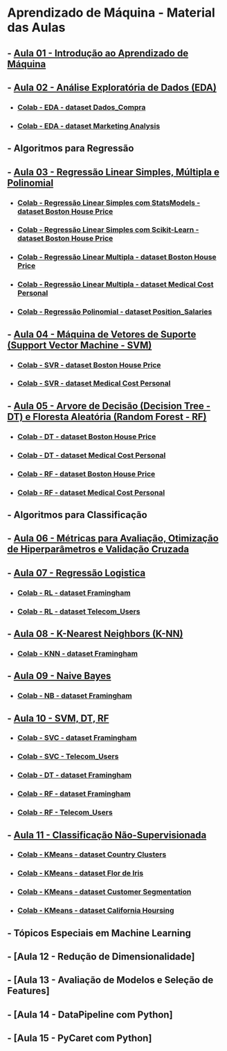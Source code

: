 # Aprendizado de Máquina - Material das Aulas

## - [Aula 01 - Introdução ao Aprendizado de Máquina](https://github.com/gustavowillam/ML/blob/main/slides/01-ML-Introducao%20ao%20Aprendizado%20de%20Maquina.pdf)

## - [Aula 02 - Análise Exploratória de Dados (EDA)](https://github.com/gustavowillam/ML/blob/main/slides/02-ML-Analise%20Exploratoria%20de%20Dados.pdf)

* ### [Colab - EDA - dataset Dados_Compra](https://colab.research.google.com/drive/1pU4yjs-x-WnmCbQfBtNbzD3epz83oft4?usp=sharing)
* ### [Colab - EDA - dataset Marketing Analysis](https://colab.research.google.com/drive/1L2Db_C3oDaE42e9U1BM3NdKZbH68Ln1i?usp=sharing)
       
## - Algoritmos para Regressão

## - [Aula 03 - Regressão Linear Simples, Múltipla e Polinomial](https://github.com/gustavowillam/ML/blob/main/slides/03-ML-Modelos%20de%20Regressao%20e%20Metricas%20para%20Avaliacao.pdf)

* ### [Colab - Regressão Linear Simples com StatsModels - dataset Boston House Price](https://colab.research.google.com/drive/1a24JRHwqKHNn4kV9NcT2ZpsX8N90gliV?usp=sharing)
* ### [Colab - Regressão Linear Simples com Scikit-Learn - dataset Boston House Price](https://colab.research.google.com/drive/1FyZYAOTedUvrukF1JYaXo7Jh3O5wlqdN?usp=sharing)

* ### [Colab - Regressão Linear Multipla - dataset Boston House Price](https://colab.research.google.com/drive/1L_quNbburvnTVhEWrhNhnMIEIylOkRMS?usp=sharing)
* ### [Colab - Regressão Linear Multipla - dataset Medical Cost Personal](https://colab.research.google.com/drive/1tiXak9kp4urycrmeQUqA4mjXh4k7TyzV?usp=sharing)

* ### [Colab - Regressão Polinomial - dataset Position_Salaries](https://colab.research.google.com/drive/125NMw54BEZ0GERIVTvzIfsmJEvSXwpa9?usp=sharing)


## - [Aula 04 - Máquina de Vetores de Suporte (Support Vector Machine - SVM)](https://github.com/gustavowillam/ML/blob/main/slides/04-ML-Support%20Vector%20Machine-SVR.pdf)

* ### [Colab - SVR - dataset Boston House Price](https://colab.research.google.com/drive/1vzWrKBr3DprnrAWYEJEDm4ukW3bHBtDI?usp=sharing)
* ### [Colab - SVR - dataset Medical Cost Personal](https://colab.research.google.com/drive/1okJFe6qS8RzdA5bwnF54NUaXj27mF26r?usp=sharing)


## - [Aula 05 - Arvore de Decisão (Decision Tree - DT) e Floresta Aleatória (Random Forest - RF)](https://github.com/gustavowillam/ML/blob/main/slides/05-ML-Decision%20Tree%20and%20Random%20Forest.pdf)

* ### [Colab - DT - dataset Boston House Price](https://colab.research.google.com/drive/1FeP8NqBOQRm6lHb9O_DrYVtL17j8bIFe?usp=sharing)
* ### [Colab - DT - dataset Medical Cost Personal](https://colab.research.google.com/drive/17HxcPOundk3LBYIgpv6BqD7Ey4FiIBJJ?usp=sharing)

* ### [Colab - RF - dataset Boston House Price](https://colab.research.google.com/drive/1i9pbUOY7TYSQpn3EgZ9946V9V-3fJ7FZ?usp=sharing)
* ### [Colab - RF - dataset Medical Cost Personal](https://colab.research.google.com/drive/1XUcgl5JCJHyKUt7E291q_bAxQuaycNjd?usp=sharing)


## - Algoritmos para Classificação

## - [Aula 06 - Métricas para Avaliação, Otimização de Hiperparâmetros e Validação Cruzada](https://github.com/gustavowillam/ML/blob/main/slides/06-ML-Metricas%20para%20Avaliacao-Otimizacao%20de%20Parametros.pdf)

## - [Aula 07 - Regressão Logistica](https://github.com/gustavowillam/ML/blob/main/slides/07-ML-Logistic%20Regression.pdf)

* ### [Colab - RL - dataset Framingham](https://colab.research.google.com/drive/1EXxJVaBZAYGQMT0h1mXesY2FknyffXyl?usp=sharing)
* ### [Colab - RL - dataset Telecom_Users](https://colab.research.google.com/drive/1y-2S_YqiUSso7NIIMgIaIxRL4WWhvbhz?usp=sharing)


## - [Aula 08 - K-Nearest Neighbors (K-NN)](https://github.com/gustavowillam/ML/blob/main/slides/08-ML-K-Nearest%20Neighbors%20K-NN.pdf)

* ### [Colab - KNN - dataset Framingham](https://colab.research.google.com/drive/1WYDu-ADVS8O1NOnBW7IODY3iKB20VorL?usp=sharing)

## - [Aula 09 - Naive Bayes](https://github.com/gustavowillam/ML/blob/main/slides/09-ML-Naive%20Bayes.pdf)

* ### [Colab - NB - dataset Framingham](https://colab.research.google.com/drive/1V02vRQXJB0AUCMaNbBWYlXVDoLsrTSDp?usp=sharing)

## - [Aula 10 - SVM, DT, RF](https://github.com/gustavowillam/ML/blob/main/slides/10-ML-Support%20Vector%20Machine-SVC.pdf)

* ### [Colab - SVC - dataset Framingham](https://colab.research.google.com/drive/1AlSzJ9nkhoQjMLtKwd_Gkg3LvRKrpj4S?usp=sharing)
* ### [Colab - SVC - Telecom_Users](https://colab.research.google.com/drive/1nj9ZPcJKYIfMEWF58Cza-voGOEBicB78?usp=sharing)


* ### [Colab - DT  - dataset Framingham](https://colab.research.google.com/drive/16_Q71e5JwHaIgeNgNcDg0Vf748sjURyv?usp=sharing)


* ### [Colab - RF  - dataset Framingham](https://colab.research.google.com/drive/1MVmgp0Urm8eNoV5jtRQN7y2lemtMKsQ7?usp=sharing)
* ### [Colab - RF  - Telecom_Users](https://colab.research.google.com/drive/1wCCEFhDyeFtlzbx_Pevdb2hAYrr8MRND?usp=sharing)


## - [Aula 11 - Classificação Não-Supervisionada](https://github.com/gustavowillam/ML/blob/main/slides/11-ML-Classificacao%20Nao%20Supervisionada-K%20Means.pdf)

* ### [Colab - KMeans  - dataset Country Clusters](https://colab.research.google.com/drive/1K0KkqfPTjxt-_4N940Jlnj9bYDxk8-wV?usp=sharing)
* ### [Colab - KMeans  - dataset Flor de Iris](https://colab.research.google.com/drive/1JDBbQGdf95Z0zQ1dodF9NLn3NU4Wyfnp?usp=sharing)
* ### [Colab - KMeans  - dataset Customer Segmentation](https://colab.research.google.com/drive/1Cf0tMG8TZqFsi5TvIts4m-MnNVO56auX?usp=sharing)
* ### [Colab - KMeans  - dataset California Hoursing](https://colab.research.google.com/drive/1y7rRq6dcig_-QS4m_Pu7j1Krkv6ZVXSh?usp=sharing)


## - Tópicos Especiais em Machine Learning 


## - [Aula 12 - Redução de Dimensionalidade]

## - [Aula 13 - Avaliação de Modelos e Seleção de Features]

## - [Aula 14 - DataPipeline com Python]

## - [Aula 15 - PyCaret com Python]

